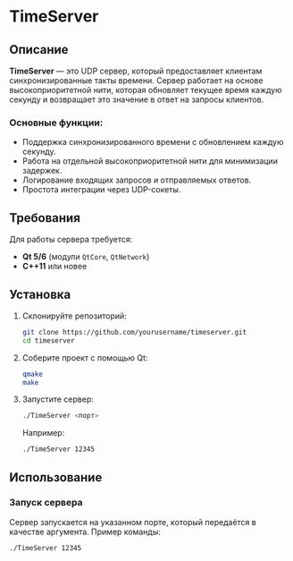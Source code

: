 # TimeServer

## Описание

**TimeServer** — это UDP сервер, который предоставляет клиентам синхронизированные такты времени. Сервер работает на основе высокоприоритетной нити, которая обновляет текущее время каждую секунду и возвращает это значение в ответ на запросы клиентов.

### Основные функции:
- Поддержка синхронизированного времени с обновлением каждую секунду.
- Работа на отдельной высокоприоритетной нити для минимизации задержек.
- Логирование входящих запросов и отправляемых ответов.
- Простота интеграции через UDP-сокеты.

## Требования

Для работы сервера требуется:
- **Qt 5/6** (модули `QtCore`, `QtNetwork`)
- **C++11** или новее

## Установка

1. Склонируйте репозиторий:
    ```bash
    git clone https://github.com/yourusername/timeserver.git
    cd timeserver
    ```

2. Соберите проект с помощью Qt:
    ```bash
    qmake
    make
    ```

3. Запустите сервер:
    ```bash
    ./TimeServer <порт>
    ```
   Например:
    ```bash
    ./TimeServer 12345
    ```

## Использование

### Запуск сервера

Сервер запускается на указанном порте, который передаётся в качестве аргумента. Пример команды:

```bash
./TimeServer 12345
